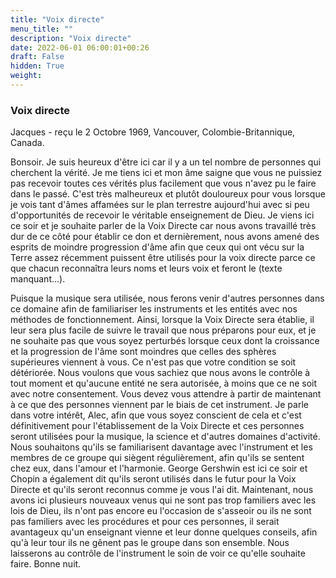 ```yaml
---
title: "Voix directe"
menu_title: ""
description: "Voix directe"
date: 2022-06-01 06:00:01+00:26
draft: False
hidden: True
weight:
---
```

### Voix directe

Jacques - reçu le 2 Octobre 1969, Vancouver, Colombie-Britannique, Canada.

Bonsoir. Je suis heureux d'être ici car il y a un tel nombre de personnes qui cherchent la vérité. Je me tiens ici et mon âme saigne que vous ne puissiez pas recevoir toutes ces vérités plus facilement que vous n'avez pu le faire dans le passé. C'est très malheureux et plutôt douloureux pour vous lorsque je vois tant d'âmes affamées sur le plan terrestre aujourd'hui avec si peu d'opportunités de recevoir le véritable enseignement de Dieu. Je viens ici ce soir et je souhaite parler de la Voix Directe car nous avons travaillé très dur de ce côté pour établir ce don et dernièrement, nous avons amené des esprits de moindre progression d'âme afin que ceux qui ont vécu sur la Terre assez récemment puissent être utilisés pour la voix directe parce ce que chacun reconnaîtra leurs noms et leurs voix et feront le (texte manquant...).

Puisque la musique sera utilisée, nous ferons venir d'autres personnes dans ce domaine afin de familiariser les instruments et les entités avec nos méthodes de fonctionnement. Ainsi, lorsque la Voix Directe sera établie, il leur sera plus facile de suivre le travail que nous préparons pour eux, et je ne souhaite pas que vous soyez perturbés lorsque ceux dont la croissance et la progression de l'âme sont moindres que celles des sphères supérieures viennent à vous. Ce n'est pas que votre condition se soit détériorée. Nous voulons que vous sachiez que nous avons le contrôle à tout moment et qu'aucune entité ne sera autorisée, à moins que ce ne soit avec notre consentement. Vous devez vous attendre à partir de maintenant à ce que des personnes viennent par le biais de cet instrument. Je parle dans votre intérêt, Alec, afin que vous soyez conscient de cela et c'est définitivement pour l'établissement de la Voix Directe et ces personnes seront utilisées pour la musique, la science et d'autres domaines d'activité. Nous souhaitons qu'ils se familiarisent davantage avec l'instrument et les membres de ce groupe qui siègent régulièrement, afin qu'ils se sentent chez eux, dans l'amour et l'harmonie. George Gershwin est ici ce soir et Chopin a également dit qu'ils seront utilisés dans le futur pour la Voix Directe et qu'ils seront reconnus comme je vous l'ai dit. Maintenant, nous avons ici plusieurs nouveaux venus qui ne sont pas trop familiers avec les lois de Dieu, ils n'ont pas encore eu l'occasion de s'asseoir ou ils ne sont pas familiers avec les procédures et pour ces personnes, il serait avantageux qu'un enseignant vienne et leur donne quelques conseils, afin qu'à leur tour ils ne gênent pas le groupe dans son ensemble. Nous laisserons au contrôle de l'instrument le soin de voir ce qu'elle souhaite faire. Bonne nuit.
